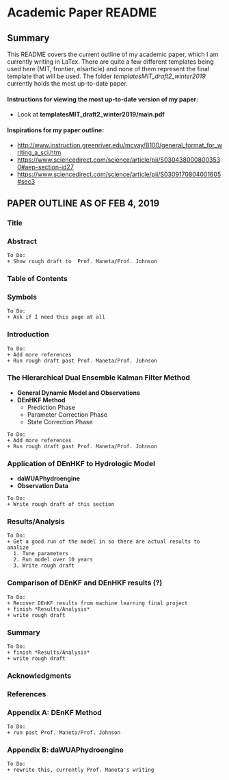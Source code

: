 # Academic Paper README #

## Summary ##
This README covers the current outline of my academic paper, which I am currently
writing in LaTex. There are quite a few different templates being used here (MIT,
frontier, elsarticle) and none of them represent the final template that will be
used. The folder *templatesMIT_draft2_winter2019* currently holds the most up-to-date
paper.

#### Instructions for viewing the most up-to-date version of my paper: ####
+ Look at **templatesMIT_draft2_winter2019/main.pdf**

#### Inspirations for my paper outline: ####
+ http://www.instruction.greenriver.edu/mcvay/B100/general_format_for_writing_a_sci.htm
+ https://www.sciencedirect.com/science/article/pii/S0304380008003530#aep-section-id27
+ https://www.sciencedirect.com/science/article/pii/S0309170804001605#sec3

## PAPER OUTLINE AS OF FEB 4, 2019 ##

### Title ###
### Abstract ###
```
To Do:
+ Show rough draft to  Prof. Maneta/Prof. Johnson
```

### Table of Contents ###

### Symbols ###
```
To Do:
+ Ask if I need this page at all
```
### Introduction ###
```
To Do:
+ Add more references
+ Run rough draft past Prof. Maneta/Prof. Johnson
```

### The Hierarchical Dual Ensemble Kalman Filter Method ###
+ **General Dynamic Model and Observations**
+ **DEnHKF Method**
  + Prediction Phase
  + Parameter Correction Phase
  + State Correction Phase

```
To Do:
+ Add more references
+ Run rough draft past Prof. Maneta/Prof. Johnson
```

### Application of DEnHKF to Hydrologic Model ###
+ **daWUAPhydroengine**
+ **Observation Data**

```
To Do:
+ Write rough draft of this section
```

### Results/Analysis ###

```
To Do:
+ Get a good run of the model in so there are actual results to analize
  1. Tune parameters
  2. Run model over 10 years
  3. Write rough draft
```

### Comparison of DEnKF and DEnHKF results (?) ###

```
To Do:
+ Recover DEnKF results from machine learning final project
+ finish *Results/Analysis*
+ write rough draft
```

### Summary ###

```
To Do:
+ finish *Results/Analysis*
+ write rough draft
```

### Acknowledgments ###

### References ###


### Appendix A: DEnKF Method ###

```
To Do:
+ run past Prof. Maneta/Prof. Johnson
```

### Appendix B: daWUAPhydroengine ###

```
To Do:
+ rewrite this, currently Prof. Maneta's writing
```
